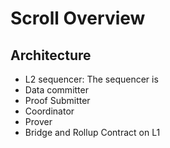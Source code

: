 # Scroll Overview

## Architecture

* L2 sequencer: The sequencer is
* Data committer
* Proof Submitter
* Coordinator
* Prover
* Bridge and Rollup Contract on L1

